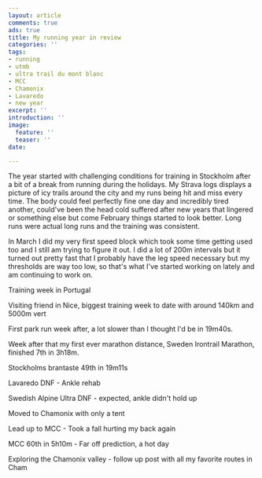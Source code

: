 ```yaml
---
layout: article
comments: true
ads: true
title: My running year in review
categories: ''
tags:
- running
- utmb
- ultra trail du mont blanc
- MCC
- Chamonix
- Lavaredo
- new year
excerpt: ''
introduction: ''
image:
  feature: ''
  teaser: ''
date: 

---
```

The year started with challenging conditions for training in Stockholm after a bit of a break from running during the holidays. My Strava logs displays a picture of icy trails around the city and my runs being hit and miss every time. The body could feel perfectly fine one day and incredibly tired another, could've been the head cold suffered after new years that lingered or something else but come February things started to look better. Long runs were actual long runs and the training was consistent.

In March I did my very first speed block which took some time getting used too and I still am trying to figure it out. I did a lot of 200m intervals but it turned out pretty fast that I probably have the leg speed necessary but my thresholds are way too low, so that's what I've started working on lately and am continuing to work on.

Training week in Portugal

Visiting friend in Nice, biggest training week to date with around 140km and 5000m vert

First park run week after, a lot slower than I thought I'd be in 19m40s.

Week after that my first ever marathon distance, Sweden Irontrail Marathon, finished 7th in 3h18m.

Stockholms brantaste 49th in 19m11s

Lavaredo DNF - Ankle rehab

Swedish Alpine Ultra DNF - expected, ankle didn't hold up

Moved to Chamonix with only a tent

Lead up to MCC - Took a fall hurting my back again

MCC 60th in 5h10m - Far off prediction, a hot day

Exploring the Chamonix valley - follow up post with all my favorite routes in Cham